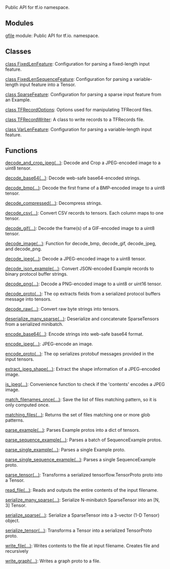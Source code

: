 
Public API for tf.io namespace.
## Modules
[gfile](https://www.tensorflow.org/api_docs/python/tf/io/gfile) module: Public API for tf.io. namespace.

## Classes
[class FixedLenFeature](https://www.tensorflow.org/api_docs/python/tf/io/FixedLenFeature): Configuration for parsing a fixed-length input feature.

[class FixedLenSequenceFeature](https://www.tensorflow.org/api_docs/python/tf/io/FixedLenSequenceFeature): Configuration for parsing a variable-length input feature into a Tensor.

[class SparseFeature](https://www.tensorflow.org/api_docs/python/tf/io/SparseFeature): Configuration for parsing a sparse input feature from an Example.

[class TFRecordOptions](https://www.tensorflow.org/api_docs/python/tf/io/TFRecordOptions): Options used for manipulating TFRecord files.

[class TFRecordWriter](https://www.tensorflow.org/api_docs/python/tf/io/TFRecordWriter): A class to write records to a TFRecords file.

[class VarLenFeature](https://www.tensorflow.org/api_docs/python/tf/io/VarLenFeature): Configuration for parsing a variable-length input feature.

## Functions
[decode_and_crop_jpeg(...)](https://www.tensorflow.org/api_docs/python/tf/io/decode_and_crop_jpeg): Decode and Crop a JPEG-encoded image to a uint8 tensor.

[decode_base64(...)](https://www.tensorflow.org/api_docs/python/tf/io/decode_base64): Decode web-safe base64-encoded strings.

[decode_bmp(...)](https://www.tensorflow.org/api_docs/python/tf/io/decode_bmp): Decode the first frame of a BMP-encoded image to a uint8 tensor.

[decode_compressed(...)](https://www.tensorflow.org/api_docs/python/tf/io/decode_compressed): Decompress strings.

[decode_csv(...)](https://www.tensorflow.org/api_docs/python/tf/io/decode_csv): Convert CSV records to tensors. Each column maps to one tensor.

[decode_gif(...)](https://www.tensorflow.org/api_docs/python/tf/io/decode_gif): Decode the frame(s) of a GIF-encoded image to a uint8 tensor.

[decode_image(...)](https://www.tensorflow.org/api_docs/python/tf/io/decode_image): Function for decode_bmp, decode_gif, decode_jpeg, and decode_png.

[decode_jpeg(...)](https://www.tensorflow.org/api_docs/python/tf/io/decode_jpeg): Decode a JPEG-encoded image to a uint8 tensor.

[decode_json_example(...)](https://www.tensorflow.org/api_docs/python/tf/io/decode_json_example): Convert JSON-encoded Example records to binary protocol buffer strings.

[decode_png(...)](https://www.tensorflow.org/api_docs/python/tf/io/decode_png): Decode a PNG-encoded image to a uint8 or uint16 tensor.

[decode_proto(...)](https://www.tensorflow.org/api_docs/python/tf/io/decode_proto): The op extracts fields from a serialized protocol buffers message into tensors.

[decode_raw(...)](https://www.tensorflow.org/api_docs/python/tf/io/decode_raw): Convert raw byte strings into tensors.

[deserialize_many_sparse(...)](https://www.tensorflow.org/api_docs/python/tf/io/deserialize_many_sparse): Deserialize and concatenate SparseTensors from a serialized minibatch.

[encode_base64(...)](https://www.tensorflow.org/api_docs/python/tf/io/encode_base64): Encode strings into web-safe base64 format.

[encode_jpeg(...)](https://www.tensorflow.org/api_docs/python/tf/io/encode_jpeg): JPEG-encode an image.

[encode_proto(...)](https://www.tensorflow.org/api_docs/python/tf/io/encode_proto): The op serializes protobuf messages provided in the input tensors.

[extract_jpeg_shape(...)](https://www.tensorflow.org/api_docs/python/tf/io/extract_jpeg_shape): Extract the shape information of a JPEG-encoded image.

[is_jpeg(...)](https://www.tensorflow.org/api_docs/python/tf/io/is_jpeg): Convenience function to check if the 'contents' encodes a JPEG image.

[match_filenames_once(...)](https://www.tensorflow.org/api_docs/python/tf/io/match_filenames_once): Save the list of files matching pattern, so it is only computed once.

[matching_files(...)](https://www.tensorflow.org/api_docs/python/tf/io/matching_files): Returns the set of files matching one or more glob patterns.

[parse_example(...)](https://www.tensorflow.org/api_docs/python/tf/io/parse_example): Parses Example protos into a dict of tensors.

[parse_sequence_example(...)](https://www.tensorflow.org/api_docs/python/tf/io/parse_sequence_example): Parses a batch of SequenceExample protos.

[parse_single_example(...)](https://www.tensorflow.org/api_docs/python/tf/io/parse_single_example): Parses a single Example proto.

[parse_single_sequence_example(...)](https://www.tensorflow.org/api_docs/python/tf/io/parse_single_sequence_example): Parses a single SequenceExample proto.

[parse_tensor(...)](https://www.tensorflow.org/api_docs/python/tf/io/parse_tensor): Transforms a serialized tensorflow.TensorProto proto into a Tensor.

[read_file(...)](https://www.tensorflow.org/api_docs/python/tf/io/read_file): Reads and outputs the entire contents of the input filename.

[serialize_many_sparse(...)](https://www.tensorflow.org/api_docs/python/tf/io/serialize_many_sparse): Serialize N-minibatch SparseTensor into an [N, 3] Tensor.

[serialize_sparse(...)](https://www.tensorflow.org/api_docs/python/tf/io/serialize_sparse): Serialize a SparseTensor into a 3-vector (1-D Tensor) object.

[serialize_tensor(...)](https://www.tensorflow.org/api_docs/python/tf/io/serialize_tensor): Transforms a Tensor into a serialized TensorProto proto.

[write_file(...)](https://www.tensorflow.org/api_docs/python/tf/io/write_file): Writes contents to the file at input filename. Creates file and recursively

[write_graph(...)](https://www.tensorflow.org/api_docs/python/tf/io/write_graph): Writes a graph proto to a file.

